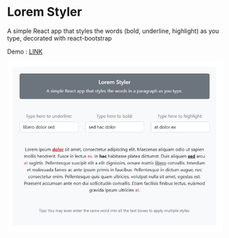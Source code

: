 # Lorem Styler

A simple React app that styles the words (bold, underline, highlight) as you type, decorated with react-bootstrap

Demo : [LINK](http://lorem.trimation.group)

![demo-screenshot](./demo-lorem-styler.jpg)
